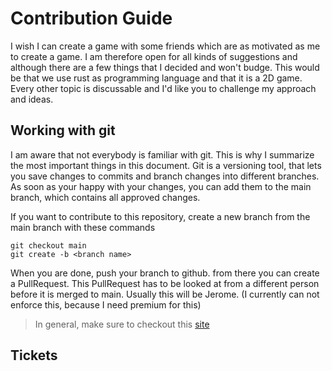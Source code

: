 # Contribution Guide

I wish I can create a game with some friends which are as motivated as me to create a game.
I am therefore open for all kinds of suggestions and although there are a few things that I decided and won't budge.
This would be that we use rust as programming language and that it is a 2D game.
Every other topic is discussable and I'd like you to challenge my approach and ideas.

## Working with git

I am aware that not everybody is familiar with git.
This is why I summarize the most important things in this document.
Git is a versioning tool, that lets you save changes to commits and branch changes into different branches.
As soon as your happy with your changes, you can add them to the main branch, which contains all approved changes.

If you want to contribute to this repository, create a new branch from the main branch with these commands
```
git checkout main
git create -b <branch name>
```

When you are done, push your branch to github. from there you can create a PullRequest.
This PullRequest has to be looked at from a different person before it is merged to main.
Usually this will be Jerome. (I currently can not enforce this, because I need premium for this)

> In general, make sure to checkout this [site](https://www.conventionalcommits.org/en/v1.0.0/#summary)


## Tickets
